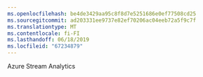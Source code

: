 ```yaml
---
ms.openlocfilehash: be4de3429aa95c8f8d7e5251686e0ef77508cd25
ms.sourcegitcommit: ad203331ee9737e82ef70206ac04eeb72a5f9c7f
ms.translationtype: MT
ms.contentlocale: fi-FI
ms.lasthandoff: 06/18/2019
ms.locfileid: "67234879"
---
```

Azure Stream Analytics